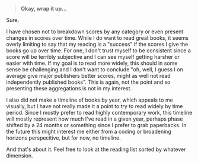 > __Okay, wrap it up...__

Sure.

I have chosen not to breakdown scores by any category or even present
changes in scores over time. While I do want to read great books, it seems
overly limiting to say that my reading is a "success" if the scores I give
the books go up over time. For one, I don't trust myself to be consistent since
a score will be terribly subjective and I can see myself getting harsher or easier
with time. If my goal is to read more widely, this should in some sense be challenging
and I don't want to conclude "oh, well, I guess I on average give major publishers
better scores, might as well not read independently published books".
This is again, not the point and so presenting these aggregations is not in
my interest.

I also did not make a timeline of books by year, which appeals to me visually, but
I have not really made it a point to try to read widely by time period. Since I 
mostly prefer to read highly contemporary work, this timeline will mostly 
represent how much I've read in a given year, perhaps phase shifted by a 24 months
or something since I prefer to grab paperbacks. In the future this might interest
me either from a coding or broadening horizons perspecitive, but for now,
no timeline.

And that's about it. Feel free to look at the reading list sorted by whatever
dimension.
